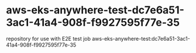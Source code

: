 # aws-eks-anywhere-test-dc7e6a51-3ac1-41a4-908f-f9927595f77e-35
repository for use with E2E test job aws-eks-anywhere-test:dc7e6a51-3ac1-41a4-908f-f9927595f77e-35
